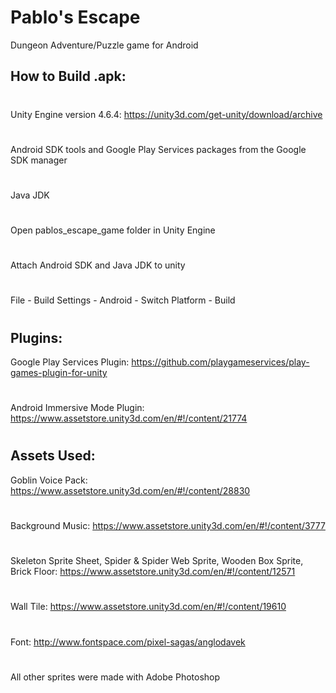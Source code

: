 # Pablo's Escape
Dungeon Adventure/Puzzle game for Android


How to Build .apk:
------
#
Unity Engine version 4.6.4:
https://unity3d.com/get-unity/download/archive
#
Android SDK tools and Google Play Services packages from the Google SDK manager
#
Java JDK
#
Open pablos_escape_game folder in Unity Engine
#
Attach Android SDK and Java JDK to unity
#
File - Build Settings - Android - Switch Platform - Build
#

Plugins:
------
Google Play Services Plugin: https://github.com/playgameservices/play-games-plugin-for-unity
#
Android Immersive Mode Plugin: https://www.assetstore.unity3d.com/en/#!/content/21774
#

Assets Used:
------
Goblin Voice Pack:
https://www.assetstore.unity3d.com/en/#!/content/28830
#
Background Music:
https://www.assetstore.unity3d.com/en/#!/content/3777
#
Skeleton Sprite Sheet, Spider & Spider Web Sprite, Wooden Box Sprite, Brick Floor: https://www.assetstore.unity3d.com/en/#!/content/12571
#
Wall Tile: 
https://www.assetstore.unity3d.com/en/#!/content/19610
#
Font:
http://www.fontspace.com/pixel-sagas/anglodavek
#
All other sprites were made with Adobe Photoshop
#


